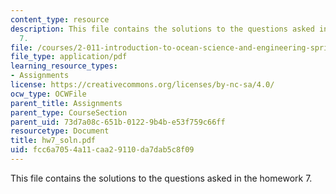 ```yaml
---
content_type: resource
description: This file contains the solutions to the questions asked in the homework
  7.
file: /courses/2-011-introduction-to-ocean-science-and-engineering-spring-2006/fcc6a7054a11caa29110da7dab5c8f09_hw7_soln.pdf
file_type: application/pdf
learning_resource_types:
- Assignments
license: https://creativecommons.org/licenses/by-nc-sa/4.0/
ocw_type: OCWFile
parent_title: Assignments
parent_type: CourseSection
parent_uid: 73d7a08c-651b-0122-9b4b-e53f759c66ff
resourcetype: Document
title: hw7_soln.pdf
uid: fcc6a705-4a11-caa2-9110-da7dab5c8f09
---
```

This file contains the solutions to the questions asked in the homework 7.